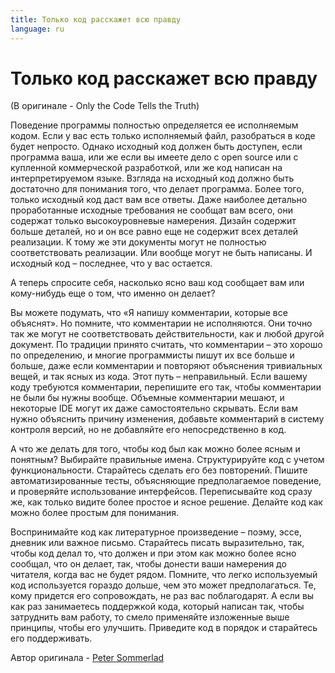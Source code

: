 ```yaml
---
title: Только код расскажет всю правду
language: ru
---
```


# Только код расскажет всю правду
(В оригинале - Only the Code Tells the Truth)

Поведение программы полностью определяется ее исполняемым кодом. Если у вас есть только исполняемый файл, разобраться в коде будет непросто. Однако исходный код должен быть доступен, если программа ваша, или же если вы имеете дело с open source или с купленной коммерческой разработкой, или же код написан на интерпретируемом языке. Взгляда на исходный код должно быть достаточно для понимания того, что делает программа. Более того, только исходный код даст вам все ответы. Даже наиболее детально проработанные исходные требования не сообщат вам всего, они содержат только высокоуровневые намерения. Дизайн содержит больше деталей, но и он все равно еще не содержит всех деталей реализации. К тому же эти документы могут не полностью соответствовать реализации. Или вообще могут не быть написаны. И исходный код – последнее, что у вас остается.

А теперь спросите себя, насколько ясно ваш код сообщает вам или кому-нибудь еще о том, что именно он делает?

Вы можете подумать, что «Я напишу комментарии, которые все объяснят». Но помните, что комментарии не исполняются. Они точно так же могут не соответствовать действительности, как и любой другой документ. По традиции принято считать, что комментарии – это хорошо по определению, и многие программисты пишут их все больше и больше, даже если комментарии и повторяют объяснения тривиальных вещей, и так ясных из кода. Этот путь – неправильный. Если вашему коду требуются комментарии, перепишите его так, чтобы комментарии не были бы нужны вообще. Объемные комментарии мешают, и некоторые IDE могут их даже самостоятельно скрывать. Если вам нужно объяснить причину изменения, добавьте комментарий в систему контроля версий, но не добавляйте его непосредственно в код.

А что же делать для того, чтобы код был как можно более ясным и понятным? Выбирайте правильные имена. Структурируйте код с учетом функциональности. Старайтесь сделать его без повторений. Пишите автоматизированные тесты, объясняющие предполагаемое поведение, и проверяйте использование интерфейсов. Переписывайте код сразу же, как только видите более простое и ясное решение. Делайте код как можно более простым для понимания.

Воспринимайте код как литературное произведение – поэму, эссе, дневник или важное письмо. Старайтесь писать выразительно, так, чтобы код делал то, что должен и при этом как можно более ясно сообщал, что он делает, так, чтобы донести ваши намерения до читателя, когда вас не будет рядом. Помните, что легко используемый код используется гораздо дольше, чем это может предполагаться. Те, кому придется его сопровождать, не раз вас поблагодарят. А если вы как раз занимаетесь поддержкой кода, который написан так, чтобы затруднить вам работу, то смело применяйте изложенные выше принципы, чтобы его улучшить. Приведите код в порядок и старайтесь его поддерживать.

Автор оригинала - [Peter Sommerlad](http://programmer.97things.oreilly.com/wiki/index.php/Peter_Sommerlad)